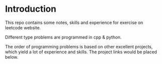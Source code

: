 # Introduction
This repo contains some notes, skills and experience for exercise on leetcode website.

Different type problems are programmed in cpp & python.

The order of programming problems is based on other excellent projects, which yield a lot of experience and skills. The project links would be placed below.
